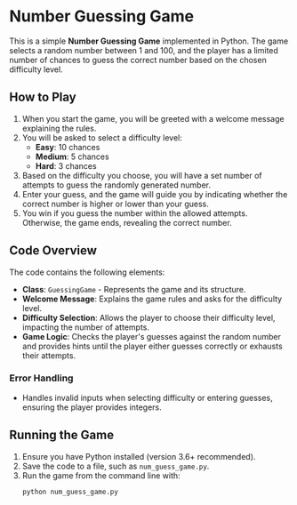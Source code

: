 # Number Guessing Game

This is a simple **Number Guessing Game** implemented in Python. The game selects a random number between 1 and 100, and the player has a limited number of chances to guess the correct number based on the chosen difficulty level.

## How to Play

1. When you start the game, you will be greeted with a welcome message explaining the rules.
2. You will be asked to select a difficulty level:
   - **Easy**: 10 chances
   - **Medium**: 5 chances
   - **Hard**: 3 chances
3. Based on the difficulty you choose, you will have a set number of attempts to guess the randomly generated number.
4. Enter your guess, and the game will guide you by indicating whether the correct number is higher or lower than your guess.
5. You win if you guess the number within the allowed attempts. Otherwise, the game ends, revealing the correct number.

## Code Overview

The code contains the following elements:

- **Class**: `GuessingGame` - Represents the game and its structure.
- **Welcome Message**: Explains the game rules and asks for the difficulty level.
- **Difficulty Selection**: Allows the player to choose their difficulty level, impacting the number of attempts.
- **Game Logic**: Checks the player's guesses against the random number and provides hints until the player either guesses correctly or exhausts their attempts.
  
### Error Handling

- Handles invalid inputs when selecting difficulty or entering guesses, ensuring the player provides integers.
  
## Running the Game

1. Ensure you have Python installed (version 3.6+ recommended).
2. Save the code to a file, such as `num_guess_game.py`.
3. Run the game from the command line with:
   ```bash
   python num_guess_game.py
